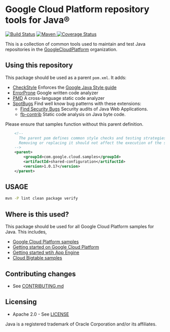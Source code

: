 # Google Cloud Platform repository tools for Java®

[![Build
Status](https://travis-ci.org/GoogleCloudPlatform/java-repo-tools.svg?branch=master)](https://travis-ci.org/GoogleCloudPlatform/java-repo-tools) [![Maven](https://maven-badges.herokuapp.com/maven-central/com.google.cloud.samples/shared-configuration/badge.svg)
](http://search.maven.org/#search%7Cga%7C1%7Ccom.google.cloud.samples) [![Coverage
Status](https://codecov.io/gh/GoogleCloudPlatform/java-repo-tools/branch/master/graph/badge.svg)](https://codecov.io/gh/GoogleCloudPlatform/java-repo-tools)

This is a collection of common tools used to maintain and test Java repositories
in the [GoogleCloudPlatform](https://github.com/GoogleCloudPlatform)
organization.


## Using this repository

This package should be used as a parent `pom.xml`. It adds:
 * [CheckStyle](https://github.com/checkstyle/checkstyle) Enforces the 
 [Google Java Style guide](https://google.github.io/styleguide/javaguide.html)
 * [ErrorProne](http://errorprone.info/) Google written code analyzer
 * [PMD](https://pmd.github.io/) A cross-language static code analyzer
 * [SpotBugs](https://spotbugs.readthedocs.io/en/stable/) Find well know bug patterns with these
 extensions:
   * [Find Security Bugs](http://find-sec-bugs.github.io/) Security audits of Java Web Applications.
   * [fb-contrib](http://fb-contrib.sourceforge.net/) Static code analysis on Java byte code.

Please ensure that samples function without this parent definition.

```xml
    <!--
      The parent pom defines common style checks and testing strategies for our samples.
      Removing or replacing it should not affect the execution of the samples in anyway.
    -->
    <parent>
        <groupId>com.google.cloud.samples</groupId>
        <artifactId>shared-configuration</artifactId>
        <version>1.0.17</version>
    </parent>
```

## USAGE

```bash
mvn -P lint clean package verify
```

## Where is this used?

This package should be used for all Google Cloud Platform samples for Java. This includes,

- [Google Cloud Platform samples](https://github.com/GoogleCloudPlatform/java-docs-samples)
- [Getting started on Google Cloud Platform](https://github.com/GoogleCloudPlatform/getting-started-java)
- [Getting started wtih App Engine](https://github.com/GoogleCloudPlatform/appengine-try-java)
- [Cloud Bigtable samples](https://github.com/GoogleCloudPlatform/cloud-bigtable-examples/tree/master/java)


## Contributing changes

-  See [CONTRIBUTING.md](CONTRIBUTING.md)


## Licensing

- Apache 2.0 - See [LICENSE](LICENSE)

Java is a registered trademark of Oracle Corporation and/or its affiliates.

